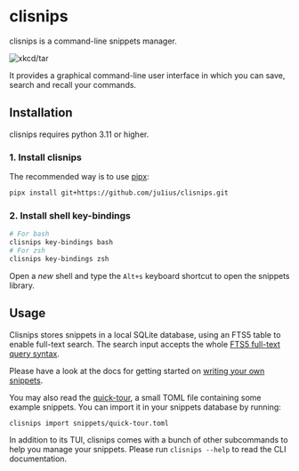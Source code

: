 # clisnips


clisnips is a command-line snippets manager.

![xkcd/tar](http://imgs.xkcd.com/comics/tar.png)

It provides a graphical command-line user interface in which you can save, search and recall your commands.


## Installation

clisnips requires python 3.11 or higher.

### 1. Install clisnips

The recommended way is to use [pipx](https://pypa.github.io/pipx/):
```sh
pipx install git+https://github.com/ju1ius/clisnips.git
```

### 2. Install shell key-bindings

```sh
# For bash
clisnips key-bindings bash
# For zsh
clisnips key-bindings zsh
```

Open a *new* shell and type the `Alt+s` keyboard shortcut to open the snippets library.

## Usage

Clisnips stores snippets in a local SQLite database,
using an FTS5 table to enable full-text search.
The search input accepts the whole [FTS5 full-text query syntax](https://www.sqlite.org/fts5.html#full_text_query_syntax).

Please have a look at the docs for getting started on
[writing your own snippets](./docs/creating-snippets.md).

You may also read the [quick-tour](./snippets/quick-tour.toml),
a small TOML file containing some example snippets.
You can import it in your snippets database by running:
```sh
clisnips import snippets/quick-tour.toml
```

In addition to its TUI, clisnips comes with a bunch of other subcommands
to help you manage your snippets. Please run `clisnips --help` to read the CLI documentation.
